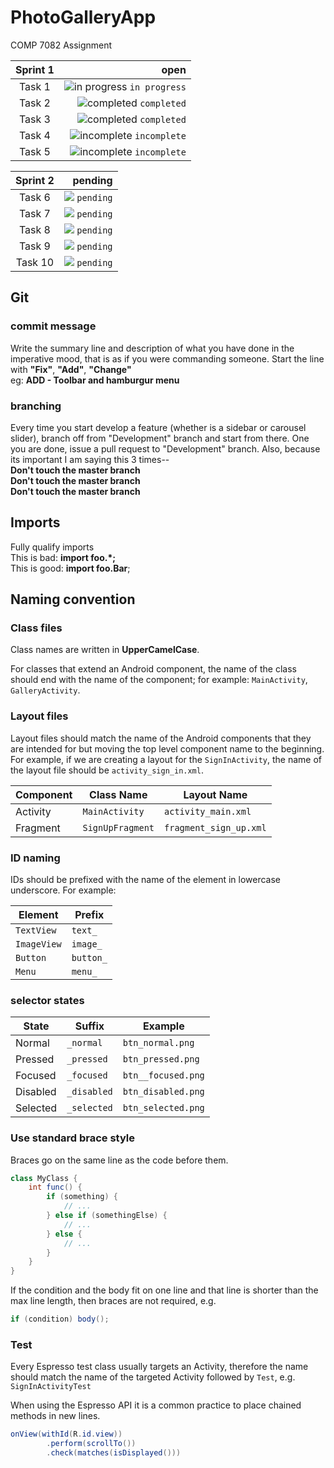 # PhotoGalleryApp
COMP 7082 Assignment

| Sprint 1           |  open |
|:-------------:| -----:|
| Task 1 | ![in progress](https://placehold.it/15/FFB226/000000?text=+) `in progress` |
| Task 2      | ![completed](https://placehold.it/15/01EB4C/000000?text=+) `completed` |
| Task 3      | ![completed](https://placehold.it/15/01EB4C/000000?text=+) `completed` |
| Task 4      | ![incomplete](https://placehold.it/15/f03c15/000000?text=+) `incomplete` |
| Task 5      | ![incomplete](https://placehold.it/15/f03c15/000000?text=+) `incomplete` |


| Sprint 2           | pending |
|:-------------:| -----:|
| Task 6 | ![](https://placehold.it/15/E6EBFE/000000?text=+) `pending` |
| Task 7      | ![](https://placehold.it/15/E6EBFE/000000?text=+) `pending` |
| Task 8      | ![](https://placehold.it/15/E6EBFE/000000?text=+) `pending` |
| Task 9      | ![](https://placehold.it/15/E6EBFE/000000?text=+) `pending` |
| Task 10      | ![](https://placehold.it/15/E6EBFE/000000?text=+) `pending` |

## Git
### commit message
Write the summary line and description of what you have done in the imperative mood, that is as if you were commanding someone. Start the line with __"Fix"__, __"Add"__, __"Change"__ \
eg: __ADD - Toolbar and hamburgur menu__
### branching

Every time you start develop a feature (whether is a sidebar or carousel slider), branch off from "Development" branch and start from there. One you are done, issue a pull request to "Development" branch. Also, because its important I am saying this 3 times--\
__Don't touch the master branch__\
__Don't touch the master branch__\
__Don't touch the master branch__


## Imports
Fully qualify imports\
This is bad: __import foo.\*;__  
This is good: __import foo.Bar__;

## Naming convention

### Class files
Class names are written in __UpperCamelCase__.

For classes that extend an Android component, the name of the class should end with the name of the component;
for example: `MainActivity`, `GalleryActivity`.

### Layout files

Layout files should match the name of the Android components that they are intended for but moving the top level component name to the beginning. For example, if we are creating a layout for the `SignInActivity`, the name of the layout file should be `activity_sign_in.xml`.

| Component        | Class Name             | Layout Name                   |
| ---------------- | ---------------------- | ----------------------------- |
| Activity         | `MainActivity`  | `activity_main.xml`   |
| Fragment         | `SignUpFragment`       | `fragment_sign_up.xml`        |


### ID naming

IDs should be prefixed with the name of the element in lowercase underscore. For example:

| Element            | Prefix            |
| -----------------  | ----------------- |
| `TextView`           | `text_`             |
| `ImageView`          | `image_`            |
| `Button`             | `button_`           |
| `Menu`               | `menu_`             |

### selector states

| State	       | Suffix          | Example                     |
|--------------|-----------------|-----------------------------|
| Normal       | `_normal`       | `btn_normal.png`    |
| Pressed      | `_pressed`      | `btn_pressed.png`   |
| Focused      | `_focused`      | `btn__focused.png`   |
| Disabled     | `_disabled`     | `btn_disabled.png`  |
| Selected     | `_selected`     | `btn_selected.png`  |

### Use standard brace style
Braces go on the same line as the code before them.

```java
class MyClass {
    int func() {
        if (something) {
            // ...
        } else if (somethingElse) {
            // ...
        } else {
            // ...
        }
    }
}
```
If the condition and the body fit on one line and that line is shorter than the max line length, then braces are not required, e.g.

```java
if (condition) body();
```

### Test

Every Espresso test class usually targets an Activity, therefore the name should match the name of the targeted Activity followed by `Test`, e.g. `SignInActivityTest`

When using the Espresso API it is a common practice to place chained methods in new lines.

```java
onView(withId(R.id.view))
        .perform(scrollTo())
        .check(matches(isDisplayed()))
```
